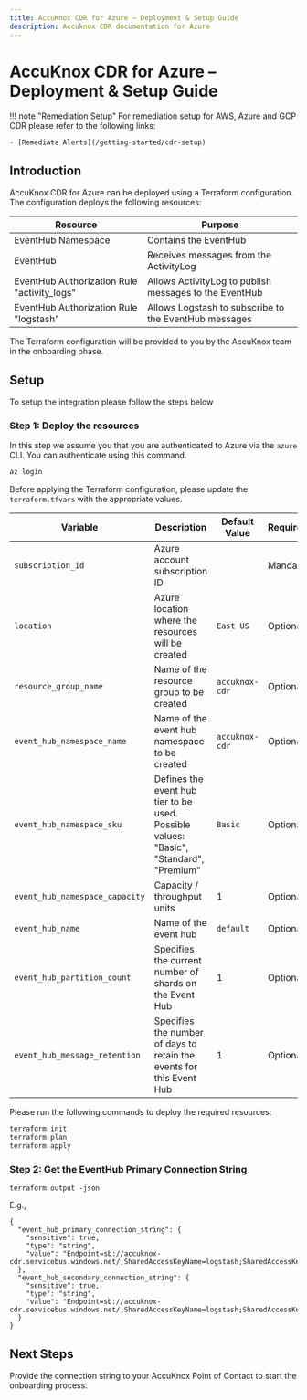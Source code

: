 ```yaml
---
title: AccuKnox CDR for Azure – Deployment & Setup Guide
description: Accuknox CDR documentation for Azure
---
```


# AccuKnox CDR for Azure – Deployment & Setup Guide

!!! note "Remediation Setup"
    For remediation setup for AWS, Azure and GCP CDR please refer to the following links:

    - [Remediate Alerts](/getting-started/cdr-setup)

## Introduction

AccuKnox CDR for Azure can be deployed using a Terraform configuration. The configuration deploys the following resources:

| Resource                                    | Purpose                                                |
|---------------------------------------------|--------------------------------------------------------|
| EventHub Namespace                          | Contains the EventHub                                  |
| EventHub                                    | Receives messages from the ActivityLog                 |
| EventHub Authorization Rule "activity_logs" | Allows ActivityLog to publish messages to the EventHub |
| EventHub Authorization Rule "logstash"      | Allows Logstash to subscribe to the EventHub messages  |

The Terraform configuration will be provided to you by the AccuKnox team in
the onboarding phase.

## Setup

To setup the integration please follow the steps below

### Step 1: Deploy the resources

In this step we assume you that you are authenticated to Azure via the `azure`
CLI. You can authenticate using this command.

```bash
az login
```

Before applying the Terraform configuration, please update the
`terraform.tfvars` with the appropriate values.

| Variable                       | Description                                                                            | Default Value  | Requirement |
|--------------------------------|----------------------------------------------------------------------------------------|----------------|-------------|
| `subscription_id`              | Azure account subscription ID                                                          |                | Mandatory   |
| `location`                     | Azure location where the resources will be created                                     | `East US`      | Optional    |
| `resource_group_name`          | Name of the resource group to be created                                               | `accuknox-cdr` | Optional    |
| `event_hub_namespace_name`     | Name of the event hub namespace to be created                                          | `accuknox-cdr` | Optional    |
| `event_hub_namespace_sku`      | Defines the event hub tier to be used. Possible values: "Basic", "Standard", "Premium" | `Basic`        | Optional    |
| `event_hub_namespace_capacity` | Capacity / throughput units                                                            | 1              | Optional    |
| `event_hub_name`               | Name of the event hub                                                                  | `default`      | Optional    |
| `event_hub_partition_count`    | Specifies the current number of shards on the Event Hub                                | 1              | Optional    |
| `event_hub_message_retention`  | Specifies the number of days to retain the events for this Event Hub                   | 1              | Optional    |

Please run the following commands to deploy the required resources:

```bash
terraform init
terraform plan
terraform apply
```

### Step 2: Get the EventHub Primary Connection String

```
terraform output -json
```

E.g.,

```
{
  "event_hub_primary_connection_string": {
    "sensitive": true,
    "type": "string",
    "value": "Endpoint=sb://accuknox-cdr.servicebus.windows.net/;SharedAccessKeyName=logstash;SharedAccessKey=REDACTED;EntityPath=default"
  },
  "event_hub_secondary_connection_string": {
    "sensitive": true,
    "type": "string",
    "value": "Endpoint=sb://accuknox-cdr.servicebus.windows.net/;SharedAccessKeyName=logstash;SharedAccessKey=REDACTED;EntityPath=default"
  }
}
```

## **Next Steps**

Provide the connection string to your AccuKnox Point of Contact to start the
onboarding process.
